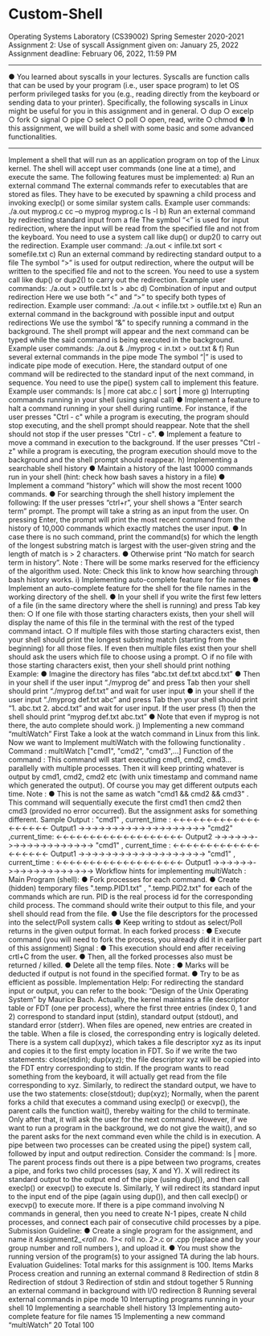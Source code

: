 # Custom-Shell
Operating Systems Laboratory (CS39002)
Spring Semester 2020-2021
Assignment 2: Use of syscall
Assignment given on: January 25, 2022
Assignment deadline: February 06, 2022, 11:59 PM
____________________________________________________________________________________________________
● You learned about syscalls in your lectures. Syscalls are function calls that can be
used by your program (i.e., user space program) to let OS perform privileged
tasks for you (e.g., reading directly from the keyboard or sending data to your
printer). Specifically, the following syscalls in Linux might be useful for you in
this assignment and in general.
○ dup
○ excelp
○ fork
○ signal
○ pipe
○ select
○ poll
○ open, read, write
○ chmod
● In this assignment, we will build a shell with some basic and some advanced
functionalities.
____________________________________________________________________________________________________
Implement a shell that will run as an application program on top of the Linux kernel. The
shell will accept user commands (one line at a time), and execute the same. The
following features must be implemented:
a) Run an external command
The external commands refer to executables that are stored as files. They have to
be executed by spawning a child process and invoking execlp() or some similar
system calls. Example user commands:
./a.out myprog.c
cc –o myprog myprog.c
ls -l
b) Run an external command by redirecting standard input from a file
The symbol “<” is used for input redirection, where the input will be read from
the specified file and not from the keyboard. You need to use a system call like
dup() or dup2() to carry out the redirection. Example user command:
./a.out < infile.txt
sort < somefile.txt
c) Run an external command by redirecting standard output to a file
The symbol “>” is used for output redirection, where the output will be written
to the specified file and not to the screen. You need to use a system call like dup()
or dup2() to carry out the redirection. Example user commands:
./a.out > outfile.txt
ls > abc
d) Combination of input and output redirection
Here we use both “<” and “>” to specify both types of redirection. Example user
command:
./a.out < infile.txt > outfile.txt
e) Run an external command in the background with possible input and
output redirections
We use the symbol “&” to specify running a command in the background. The
shell prompt will appear and the next command can be typed while the said
command is being executed in the background. Example user commands:
./a.out &
./myprog < in.txt > out.txt &
f) Run several external commands in the pipe mode
The symbol “|” is used to indicate pipe mode of execution. Here, the standard
output of one command will be redirected to the standard input of the next
command, in sequence. You need to use the pipe() system call to implement this
feature. Example user commands:
ls | more
cat abc.c | sort | more
g) Interrupting commands running in your shell (using signal call)
● Implement a feature to halt a command running in your shell during
runtime. For instance, if the user presses "Ctrl - c" while a program is
executing, the program should stop executing, and the shell prompt
should reappear. Note that the shell should not stop if the user presses
"Ctrl - c".
● Implement a feature to move a command in execution to the background.
If the user presses "Ctrl - z" while a program is executing, the program
execution should move to the background and the shell prompt should
reappear.
h) Implementing a searchable shell history
● Maintain a history of the last 10000 commands run in your shell (hint:
check how bash saves a history in a file)
● Implement a command “history” which will show the most recent 1000
commands.
● For searching through the shell history implement the following: If the
user presses “ctrl+r”, your shell shows a “Enter search term” prompt. The
prompt will take a string as an input from the user. On pressing Enter, the
prompt will print the most recent command from the history of 10,000
commands which exactly matches the user input.
● In case there is no such command, print the command(s) for which the
length of the longest substring match is largest with the user-given string
and the length of match is > 2 characters.
● Otherwise print “No match for search term in history”.
Note : There will be some marks reserved for the efficiency of the algorithm used.
Note: Check this link to know how searching through bash history works.
i) Implementing auto-complete feature for file names
● Implement an auto-complete feature for the shell for the file names in the
working directory of the shell.
● In your shell if you write the first few letters of a file (in the same
directory where the shell is running) and press Tab key then:
○ If one file with those starting characters exists, then your shell
will display the name of this file in the terminal with the rest of
the typed command intact.
○ If multiple files with those starting characters exist, then your
shell should print the longest substring match (starting from the
beginning) for all those files. If even then multiple files exist then
your shell should ask the users which file to choose using a
prompt.
○ if no file with those starting characters exist, then your shell
should print nothing
Example:
● Imagine the directory has files “abc.txt def.txt abcd.txt”
● Then in your shell if the user input “./myprog de” and press Tab
then your shell should print “./myprog def.txt” and wait for user
input
● in your shell if the user input “./myprog def.txt abc” and press Tab
then your shell should print “1. abc.txt 2. abcd.txt” and wait for
user input. If the user press (1) then the shell should print
“myprog def.txt abc.txt”
● Note that even if myprog is not there, the auto complete should
work.
j) Implementing a new command “multiWatch”
First Take a look at the watch command in Linux from this link. Now we want to
Implement multiWatch with the following functionality .
Command : multiWatch ["cmd1", "cmd2", "cmd3",...]
Function of the command : This command will start executing cmd1, cmd2,
cmd3... parallelly with multiple processes. Then it will keep printing whatever
is output by cmd1, cmd2, cmd2 etc (with unix timestamp and command name
which generated the output). Of course you may get different outputs each time.
Note :
● This is not the same as watch "cmd1 && cmd2 && cmd3" . This
command will sequentially execute the first cmd1 then cmd2 then cmd3
(provided no error occurred). But the assignment asks for something
different.
Sample Output :
"cmd1" , current_time :
<-<-<-<-<-<-<-<-<-<-<-<-<-<-<-<-<-<-<-
Output1
->->->->->->->->->->->->->->->->->->->
"cmd2" ,current_time:
<-<-<-<-<-<-<-<-<-<-<-<-<-<-<-<-<-<-<-
Output2
->->->->->->->->->->->->->->->->->->->
"cmd1" , current_time :
<-<-<-<-<-<-<-<-<-<-<-<-<-<-<-<-<-<-<-
Output1
->->->->->->->->->->->->->->->->->->->
"cmd1" , current_time :
<-<-<-<-<-<-<-<-<-<-<-<-<-<-<-<-<-<-<-
Output1
->->->->->->->->->->->->->->->->->->->
Workflow hints for implementing multiWatch :
Main Program (shell):
● Fork processes for each command.
● Create (hidden) temporary files ".temp.PID1.txt" , ".temp.PID2.txt" for
each of the commands which are run. PID is the real process id for the
corresponding child process. The command should write their output to
this file, and your shell should read from the file.
● Use the file descriptors for the processed into the select/Poll system
calls
● Keep writing to stdout as select/Poll returns in the given output format.
In each forked process :
● Execute command (you will need to fork the process, you already did it in
earlier part of this assignment)
Signal :
● This execution should end after receiving crtl+C from the user.
● Then, all the forked processes also must be returned / killed.
● Delete all the temp files.
Note :
● Marks will be deducted if output is not found in the specified format.
● Try to be as efficient as possible.
Implementation Help:
For redirecting the standard input or output, you can refer to the book: “Design of the
Unix Operating System” by Maurice Bach. Actually, the kernel maintains a file descriptor
table or FDT (one per process), where the first three entries (index 0, 1 and 2)
correspond to standard input (stdin), standard output (stdout), and standard error
(stderr). When files are opened, new entries are created in the table. When a file is
closed, the corresponding entry is logically deleted. There is a system call dup(xyz),
which takes a file descriptor xyz as its input and copies it to the first empty location in
FDT. So if we write the two statements: close(stdin); dup(xyz); the file descriptor xyz
will be copied into the FDT entry corresponding to stdin. If the program wants to read
something from the keyboard, it will actually get read from the file corresponding to xyz.
Similarly, to redirect the standard output, we have to use the two statements:
close(stdout); dup(xyz);
Normally, when the parent forks a child that executes a command using execlp() or
execvp(), the parent calls the function wait(), thereby waiting for the child to terminate.
Only after that, it will ask the user for the next command. However, if we want to run a
program in the background, we do not give the wait(), and so the parent asks for the
next command even while the child is in execution.
A pipe between two processes can be created using the pipe() system call, followed by
input and output redirection. Consider the command: ls | more. The parent process
finds out there is a pipe between two programs, creates a pipe, and forks two child
processes (say, X and Y). X will redirect its standard output to the output end of the pipe
(using dup()), and then call execlp() or execvp() to execute ls. Similarly, Y will redirect
its standard input to the input end of the pipe (again using dup()), and then call
execlp() or execvp() to execute more. If there is a pipe command involving N
commands in general, then you need to create N-1 pipes, create N child processes, and
connect each pair of consecutive child processes by a pipe.
Submission Guideline:
● Create a single program for the assignment, and name it
Assignment2_<groupno>_<roll no. 1>_< roll no. 2>.c or .cpp (replace
<groupno> and <roll no.> by your group number and roll numbers ), and
upload it.
● You must show the running version of the program(s) to your assigned
TA during the lab hours.
Evaluation Guidelines:
Total marks for this assignment is 100.
Items Marks
Process creation and running an external command 8
Redirection of stdin 8
Redirection of stdout 3
Redirection of stdin and stdout together 5
Running an external command in background with I/O
redirection
8
Running several external commands in pipe mode 10
Interrupting programs running in your shell 10
Implementing a searchable shell history 13
Implementing auto-complete feature for file names 15
Implementing a new command “multiWatch” 20
Total 100

